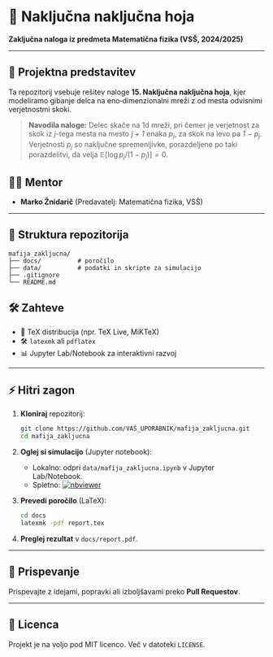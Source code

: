 # 🎲 Naključna naključna hoja

**Zaključna naloga iz predmeta Matematična fizika (VSŠ, 2024/2025)**

---

## 🚀 Projektna predstavitev

Ta repozitorij vsebuje rešitev naloge **15. Naključna naključna hoja**, kjer modeliramo gibanje delca na eno‑dimenzionalni mreži z od mesta odvisnimi verjetnostmi skoki.

> **Navodila naloge:**
> Delec skače na 1d mreži, pri čemer je verjetnost za skok iz *j*-tega mesta na mesto *j + 1* enaka *p<sub>j</sub>*, za skok na levo pa *1 − p<sub>j</sub>*. Verjetnosti *p<sub>j</sub>* so naključne spremenljivke, porazdeljene po taki porazdelitvi, da velja
> $\mathbb{E}[\log p_j/(1-p_j)] = 0$.

## 🧑‍🏫 Mentor

* **Marko Žnidarič** (Predavatelj: Matematična fizika, VSŠ)

---

## 📂 Struktura repozitorija

```text
mafija_zakljucna/
├── docs/          # poročilo
├── data/          # podatki in skripte za simulacijo
├── .gitignore
└── README.md
```

## 🛠️ Zahteve

* 💾 TeX distribucija (npr. TeX Live, MiKTeX)
* 🛠️ `latexmk` ali `pdflatex`
* 📊 Jupyter Lab/Notebook za interaktivni razvoj

---

## ⚡ Hitri zagon

1. **Kloniraj** repozitorij:

   ```bash
   git clone https://github.com/VAŠ_UPORABNIK/mafija_zakljucna.git
   cd mafija_zakljucna
   ```
2. **Oglej si simulacijo** (Jupyter notebook):

   * Lokalno: odpri `data/mafija_zakljucna.ipynb` v Jupyter Lab/Notebook.
   * Spletno: [![nbviewer](https://img.shields.io/badge/view-nbviewer-orange)](https://nbviewer.org/github/gasperharej/mafija_zakljucna/blob/main/data/mafija_zakljucna.ipynb)
3. **Prevedi poročilo** (LaTeX):

   ```bash
   cd docs
   latexmk -pdf report.tex
   ```
4. **Preglej rezultat** v `docs/report.pdf`.

---


## 🤝 Prispevanje

Prispevajte z idejami, popravki ali izboljšavami preko **Pull Requestov**.

---

## 📄 Licenca

Projekt je na voljo pod MIT licenco. Več v datoteki `LICENSE`.





